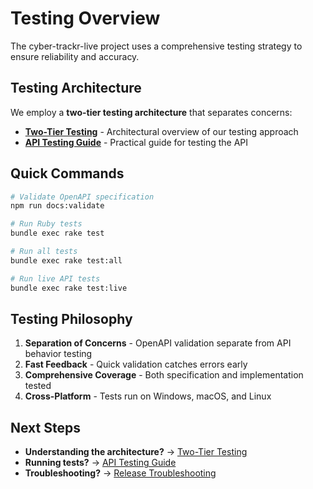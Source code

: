 # Testing Overview

The cyber-trackr-live project uses a comprehensive testing strategy to ensure reliability and accuracy.

## Testing Architecture

We employ a **two-tier testing architecture** that separates concerns:

- **[Two-Tier Testing](./two-tier-testing.md)** - Architectural overview of our testing approach
- **[API Testing Guide](./api-testing.md)** - Practical guide for testing the API

## Quick Commands

```bash
# Validate OpenAPI specification
npm run docs:validate

# Run Ruby tests
bundle exec rake test

# Run all tests
bundle exec rake test:all

# Run live API tests
bundle exec rake test:live
```

## Testing Philosophy

1. **Separation of Concerns** - OpenAPI validation separate from API behavior testing
2. **Fast Feedback** - Quick validation catches errors early
3. **Comprehensive Coverage** - Both specification and implementation tested
4. **Cross-Platform** - Tests run on Windows, macOS, and Linux

## Next Steps

- **Understanding the architecture?** → [Two-Tier Testing](./two-tier-testing.md)
- **Running tests?** → [API Testing Guide](./api-testing.md)
- **Troubleshooting?** → [Release Troubleshooting](../release-process/troubleshooting.md)